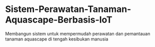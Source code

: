 # Sistem-Perawatan-Tanaman-Aquascape-Berbasis-IoT
Membangun sistem untuk mempermudah perawatan dan pemantauan tanaman aquascape di tengah kesibukan manusia
